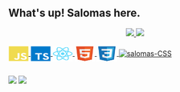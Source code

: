 ## What's up! Salomas here.

<div align="center">
  <a href="https://github.com/Salomas92">
  <img height="180em" src="https://github-readme-stats.vercel.app/api?username=Salomas92&show_icons=true&theme=dracula&include_all_commits=true&count_private=true"/>
  <img height="180em" src="https://github-readme-stats.vercel.app/api/top-langs/?username=Salomas92&layout=compact&langs_count=7&theme=dracula"/>
</div>
<div style="display: inline_block"><br>
  <img align="center" alt="salomas-Js" height="30" width="40" src="https://raw.githubusercontent.com/devicons/devicon/master/icons/javascript/javascript-plain.svg">
  <img align="center" alt="salomas-Ts" height="30" width="40" src="https://raw.githubusercontent.com/devicons/devicon/master/icons/typescript/typescript-plain.svg">
  <img align="center" alt="salomas-React" height="30" width="40" src="https://raw.githubusercontent.com/devicons/devicon/master/icons/react/react-original.svg">
  <img align="center" alt="salomas-HTML" height="30" width="40" src="https://raw.githubusercontent.com/devicons/devicon/master/icons/html5/html5-original.svg">
  <img align="center" alt="salomas-CSS" height="30" width="40" src="https://raw.githubusercontent.com/devicons/devicon/master/icons/css3/css3-original.svg">
  <img align="center" alt="salomas-CSS" height="30" width="40" src="https://cdn.jsdelivr.net/gh/devicons/devicon/icons/sass/sass-original.svg" />
         
</div>
  
  ##
  
 <div> 
  <a href="https://instagram.com/salomas92" target="_blank"><img src="https://img.shields.io/badge/-Instagram-%23E4405F?style=for-the-badge&logo=instagram&logoColor=white" target="_blank"></a>
  <a href="https://www.linkedin.com/in/salomão-santos-8641411a0" target="_blank"><img src="https://img.shields.io/badge/-LinkedIn-%230077B5?style=for-the-badge&logo=linkedin&logoColor=white" target="_blank"></a> 
</div>
